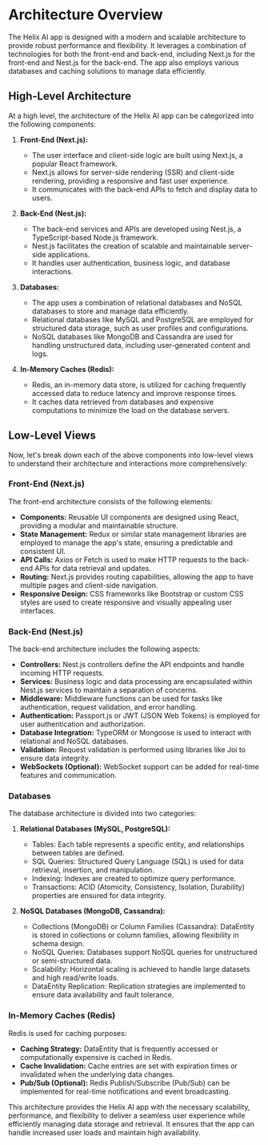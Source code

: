 # Architecture Overview

The Helix AI app is designed with a modern and scalable architecture to provide robust performance and flexibility. It leverages a combination of technologies for both the front-end and back-end, including Next.js for the front-end and Nest.js for the back-end. The app also employs various databases and caching solutions to manage data efficiently.

## High-Level Architecture

At a high level, the architecture of the Helix AI app can be categorized into the following components:

1. **Front-End (Next.js):**

   - The user interface and client-side logic are built using Next.js, a popular React framework.
   - Next.js allows for server-side rendering (SSR) and client-side rendering, providing a responsive and fast user experience.
   - It communicates with the back-end APIs to fetch and display data to users.

2. **Back-End (Nest.js):**

   - The back-end services and APIs are developed using Nest.js, a TypeScript-based Node.js framework.
   - Nest.js facilitates the creation of scalable and maintainable server-side applications.
   - It handles user authentication, business logic, and database interactions.

3. **Databases:**

   - The app uses a combination of relational databases and NoSQL databases to store and manage data efficiently.
   - Relational databases like MySQL and PostgreSQL are employed for structured data storage, such as user profiles and configurations.
   - NoSQL databases like MongoDB and Cassandra are used for handling unstructured data, including user-generated content and logs.

4. **In-Memory Caches (Redis):**
   - Redis, an in-memory data store, is utilized for caching frequently accessed data to reduce latency and improve response times.
   - It caches data retrieved from databases and expensive computations to minimize the load on the database servers.

## Low-Level Views

Now, let's break down each of the above components into low-level views to understand their architecture and interactions more comprehensively:

### Front-End (Next.js)

The front-end architecture consists of the following elements:

- **Components:** Reusable UI components are designed using React, providing a modular and maintainable structure.
- **State Management:** Redux or similar state management libraries are employed to manage the app's state, ensuring a predictable and consistent UI.
- **API Calls:** Axios or Fetch is used to make HTTP requests to the back-end APIs for data retrieval and updates.
- **Routing:** Next.js provides routing capabilities, allowing the app to have multiple pages and client-side navigation.
- **Responsive Design:** CSS frameworks like Bootstrap or custom CSS styles are used to create responsive and visually appealing user interfaces.

### Back-End (Nest.js)

The back-end architecture includes the following aspects:

- **Controllers:** Nest.js controllers define the API endpoints and handle incoming HTTP requests.
- **Services:** Business logic and data processing are encapsulated within Nest.js services to maintain a separation of concerns.
- **Middleware:** Middleware functions can be used for tasks like authentication, request validation, and error handling.
- **Authentication:** Passport.js or JWT (JSON Web Tokens) is employed for user authentication and authorization.
- **Database Integration:** TypeORM or Mongoose is used to interact with relational and NoSQL databases.
- **Validation:** Request validation is performed using libraries like Joi to ensure data integrity.
- **WebSockets (Optional):** WebSocket support can be added for real-time features and communication.

### Databases

The database architecture is divided into two categories:

1. **Relational Databases (MySQL, PostgreSQL):**

   - Tables: Each table represents a specific entity, and relationships between tables are defined.
   - SQL Queries: Structured Query Language (SQL) is used for data retrieval, insertion, and manipulation.
   - Indexing: Indexes are created to optimize query performance.
   - Transactions: ACID (Atomicity, Consistency, Isolation, Durability) properties are ensured for data integrity.

2. **NoSQL Databases (MongoDB, Cassandra):**
   - Collections (MongoDB) or Column Families (Cassandra): DataEntity is stored in collections or column families, allowing flexibility in schema design.
   - NoSQL Queries: Databases support NoSQL queries for unstructured or semi-structured data.
   - Scalability: Horizontal scaling is achieved to handle large datasets and high read/write loads.
   - DataEntity Replication: Replication strategies are implemented to ensure data availability and fault tolerance.

### In-Memory Caches (Redis)

Redis is used for caching purposes:

- **Caching Strategy:** DataEntity that is frequently accessed or computationally expensive is cached in Redis.
- **Cache Invalidation:** Cache entries are set with expiration times or invalidated when the underlying data changes.
- **Pub/Sub (Optional):** Redis Publish/Subscribe (Pub/Sub) can be implemented for real-time notifications and event broadcasting.

This architecture provides the Helix AI app with the necessary scalability, performance, and flexibility to deliver a seamless user experience while efficiently managing data storage and retrieval. It ensures that the app can handle increased user loads and maintain high availability.
